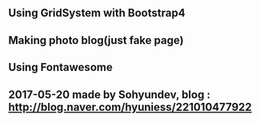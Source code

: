 ## Using GridSystem with Bootstrap4
## Making photo blog(just fake page)
## Using Fontawesome
## 2017-05-20 made by Sohyundev, blog : http://blog.naver.com/hyuniess/221010477922